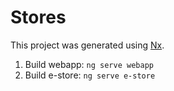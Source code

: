 # Stores

This project was generated using [Nx](https://nx.dev).
1. Build webapp: `ng serve webapp`
2. Build e-store: `ng serve e-store`

